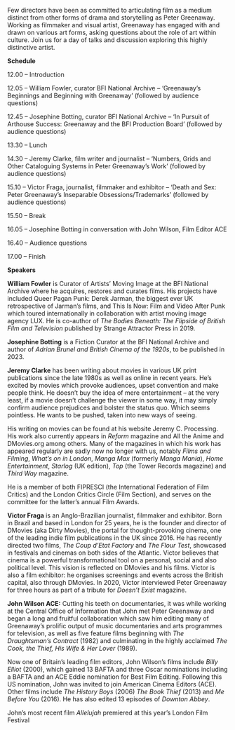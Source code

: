 
Few directors have been as committed to articulating film as a medium distinct from other forms of drama and storytelling as Peter Greenaway. Working as filmmaker and visual artist, Greenaway has engaged with and drawn on various art forms, asking questions about the role of art within culture. Join us for a day of talks and discussion exploring this highly distinctive artist.  

**Schedule**

12.00 – Introduction

12.05 – William Fowler, curator BFI National Archive – ‘Greenaway’s Beginnings and Beginning with Greenaway’ (followed by audience questions)  

12.45 – Josephine Botting, curator BFI National Archive – ‘In Pursuit of Arthouse Success: Greenaway and the BFI Production Board’ (followed by audience questions)  

13.30 – Lunch  

14.30 – Jeremy Clarke, film writer and journalist – ‘Numbers, Grids and Other Cataloguing Systems in Peter Greenaway’s Work’ (followed by audience questions)  

15.10 – Victor Fraga, journalist, filmmaker and exhibitor – ‘Death and Sex: Peter Greenaway’s Inseparable Obsessions/Trademarks’ (followed by audience questions)  

15.50 – Break  

16.05 – Josephine Botting in conversation with John Wilson, Film Editor ACE  

16.40 – Audience questions  

17.00 – Finish  

**Speakers**

**William Fowler** is Curator of Artists’ Moving Image at the BFI National Archive where he acquires, restores and curates films. His projects have included Queer Pagan Punk: Derek Jarman, the biggest ever UK retrospective of Jarman’s films, and This Is Now: Film and Video After Punk which toured internationally in collaboration with artist moving image agency LUX. He is co-author of _The Bodies Beneath: The Flipside of British Film and Television_ published by Strange Attractor Press in 2019.

**Josephine Botting** is a Fiction Curator at the BFI National Archive and author of _Adrian Brunel and British Cinema of the 1920s_, to be published in 2023.

**Jeremy Clarke** has been writing about movies in various UK print publications since the late 1980s as well as online in recent years. He’s excited by movies which provoke audiences, upset convention and make people think. He doesn’t buy the idea of mere entertainment – at the very least, if a movie doesn’t challenge the viewer in some way, it may simply confirm audience prejudices and bolster the status quo. Which seems pointless. He wants to be pushed, taken into new ways of seeing.

His writing on movies can be found at his website Jeremy C. Processing. His work also currently appears in _Reform_ magazine and All the Anime and DMovies.org among others. Many of the magazines in which his work has appeared regularly are sadly now no longer with us, notably _Films and Filming_, _What’s on in London_, _Manga Max_ (formerly _Manga Mania_), _Home Entertainment_, _Starlog_ (UK edition), _Top_ (the Tower Records magazine) and _Third Way_ magazine.

He is a member of both FIPRESCI (the International Federation of Film Critics) and the London Critics Circle (Film Section), and serves on the committee for the latter’s annual Film Awards.

**Victor Fraga** is an Anglo-Brazilian journalist, filmmaker and exhibitor. Born in Brazil and based in London for 25 years, he is the founder and director of DMovies (aka Dirty Movies), the portal for thought-provoking cinema, one of the leading indie film publications in the UK since 2016. He has recently directed two films, _The Coup d’Etat Factory_ and _The Flour Test_, showcased in festivals and cinemas on both sides of the Atlantic. Victor believes that cinema is a powerful transformational tool on a personal, social and also political level. This vision is reflected on DMovies and his films. Victor is also a film exhibitor: he organises screenings and events across the British capital, also through DMovies. In 2020, Victor interviewed Peter Greenaway for three hours as part of a tribute for _Doesn’t Exist_ magazine.

**John Wilson ACE:** Cutting his teeth on documentaries, it was while working at the Central Office of Information that John met Peter Greenaway and began a long and fruitful collaboration which saw him editing many of Greenaway’s prolific output of music documentaries and arts programmes for television, as well as five feature films beginning with _The Draughtsman’s Contract_ (1982) and culminating in the highly acclaimed _The Cook, the Thief, His Wife & Her Lover_ (1989).

Now one of Britain’s leading film editors, John Wilson’s films include _Billy Elliot_ (2000), which gained 13 BAFTA and three Oscar nominations including a BAFTA and an ACE Eddie nomination for Best Film Editing. Following this US nomination, John was invited to join American Cinema Editors (ACE). Other films include _The History Boys_ (2006) _The Book Thief_ (2013) and _Me Before You_ (2016). He has also edited 13 episodes of _Downton Abbey_.

John’s most recent film _Allelujah_ premiered at this year’s London Film Festival
<!--stackedit_data:
eyJoaXN0b3J5IjpbOTM4Njk4NDcyXX0=
-->
